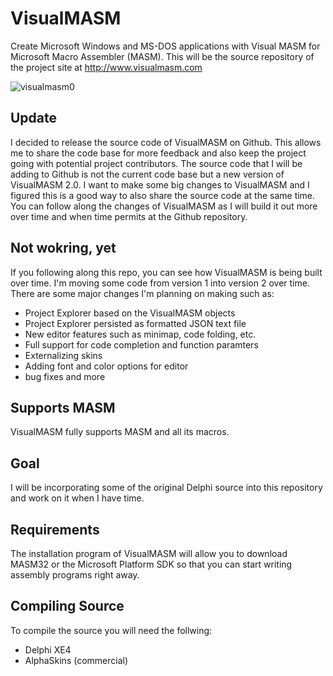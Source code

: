 VisualMASM
==========
Create Microsoft Windows and MS-DOS applications with Visual MASM for Microsoft Macro Assembler (MASM). This will be the source repository of the project site at http://www.visualmasm.com

![visualmasm0](https://cloud.githubusercontent.com/assets/1396719/21991186/91f57690-dbdf-11e6-9786-db8c08eca6a5.png)

Update
------
I decided to release the source code of VisualMASM on Github. This allows me to share the code base for more feedback and also keep the project going with potential project contributors. The source code that I will be adding to Github is not the current code base but a new version of VisualMASM 2.0. I want to make some big changes to VisualMASM and I figured this is a good way to also share the source code at the same time. You can follow along the changes of VisualMASM as I will build it out more over time and when time permits at the Github repository.

Not wokring, yet
----------------
If you following along this repo, you can see how VisualMASM is being built over time. I'm moving some code from version 1 into version 2 over time. There are some major changes I'm planning on making such as:

- Project Explorer based on the VisualMASM objects
- Project Explorer persisted as formatted JSON text file
- New editor features such as minimap, code folding, etc.
- Full support for code completion and function paramters
- Externalizing skins
- Adding font and color options for editor
- bug fixes and more

Supports MASM
-------------
VisualMASM fully supports MASM and all its macros.

Goal
----
I will be incorporating some of the original Delphi source into this repository and work on it when I have time.

Requirements
------------
The installation program of VisualMASM will allow you to download MASM32 or the Microsoft Platform SDK so that you can start writing assembly programs right away.

Compiling Source
----------------
To compile the source you will need the follwing:
- Delphi XE4
- AlphaSkins (commercial)
